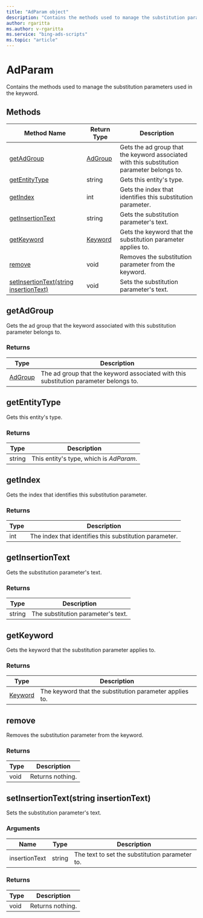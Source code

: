 ```yaml
---
title: "AdParam object"
description: "Contains the methods used to manage the substitution parameter."
author: rgaritta
ms.author: v-rgaritta
ms.service: "bing-ads-scripts"
ms.topic: "article"
---
```


# AdParam

Contains the methods used to manage the substitution parameters used in the keyword.

## Methods
|Method Name|Return Type|Description|
|-|-|-
[getAdGroup](#getadgroup)|[AdGroup](AdGroup.md)|Gets the ad group that the keyword associated with this substitution parameter belongs to.
[getEntityType](#getentitytype)|string|Gets this entity's type.
[getIndex](#getindex)|int|Gets the index that identifies this substitution parameter.
[getInsertionText](#getinsertiontext)|string|Gets the substitution parameter's text.
[getKeyword](#getkeyword)|[Keyword](Keyword.md)|Gets the keyword that the substitution parameter applies to.
[remove](#remove)|void|Removes the substitution parameter from the keyword.
[setInsertionText(string insertionText)](#setinsertiontext-string-insertiontext-)|void|Sets the substitution parameter's text.


## <a name="getadgroup"></a>getAdGroup
Gets the ad group that the keyword associated with this substitution parameter belongs to.

### Returns
|Type|Description|
|-|-
[AdGroup](AdGroup.md)|The ad group that the keyword associated with this substitution parameter belongs to.


## <a name="getentitytype"></a>getEntityType
Gets this entity's type.

### Returns
|Type|Description|
|-|-
string|This entity's type, which is *AdParam*.


## <a name="getindex"></a>getIndex
Gets the index that identifies this substitution parameter.

### Returns
|Type|Description|
|-|-
int|The index that identifies this substitution parameter.


## <a name="getinsertiontext"></a>getInsertionText
Gets the substitution parameter's text.

### Returns
|Type|Description|
|-|-
string|The substitution parameter's text.


## <a name="getkeyword"></a>getKeyword
Gets the keyword that the substitution parameter applies to.

### Returns
|Type|Description|
|-|-
[Keyword](Keyword.md)|The keyword that the substitution parameter applies to.


## <a name="remove"></a>remove
Removes the substitution parameter from the keyword.

### Returns
|Type|Description|
|-|-
void|Returns nothing.

## <a name="setinsertiontext-string-insertiontext-"></a>setInsertionText(string insertionText)
Sets the substitution parameter's text.

### Arguments
|Name|Type|Description|
|-|-|-
insertionText|string|The text to set the substitution parameter to.

### Returns
|Type|Description|
|-|-
void|Returns nothing.

